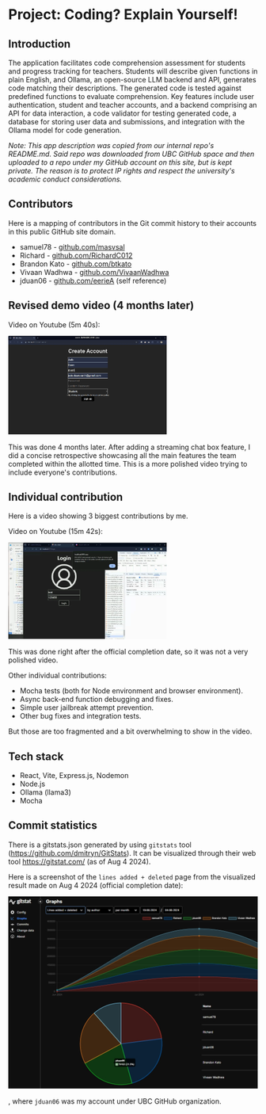 # Project: Coding? Explain Yourself!

## Introduction

The application facilitates code comprehension assessment for students and progress tracking for teachers. Students will describe given functions in plain English, and Ollama, an open-source LLM backend and API, generates code matching their descriptions. The generated code is tested against predefined functions to evaluate comprehension. Key features include user authentication, student and teacher accounts, and a backend comprising an API for data interaction, a code validator for testing generated code, a database for storing user data and submissions, and integration with the Ollama model for code generation.

*Note: This app description was copied from our internal repo's README.md. Said repo was downloaded from UBC GitHub space and then uploaded to a repo under my GitHub account on this site, but is kept private. The reason is to protect IP rights and respect the university's academic conduct considerations.*

## Contributors

Here is a mapping of contributors in the Git commit history to their accounts in this public GitHub site domain.

- samuel78 - [github.com/masvsal](https://github.com/masvsal)
- Richard - [github.com/RichardC012](https://github.com/RichardC012)
- Brandon Kato - [github.com/btkato](https://github.com/btkato)
- Vivaan Wadhwa - [github.com/VivaanWadhwa](https://github.com/VivaanWadhwa)
- jduan06 - [github.com/eerieA](https://github.com/eerieA) (self reference)

## Revised demo video (4 months later)

Video on Youtube (5m 40s):

[<img alt="screenshot" src="/resources/Retro 2 screenshot.gif" width="320">](https://youtu.be/QplI0PaIAOo)

This was done 4 months later. After adding a streaming chat box feature, I did a concise retrospective showcasing all the main features the team completed within the allotted time. This is a more polished video trying to include everyone's contributions.

## Individual contribution

Here is a video showing 3 biggest contributions by me.

Video on Youtube (15m 42s):

[<img alt="screenshot" src="/resources/cpsc 310 retro screenshot.png" width="320">](https://youtu.be/o3GTKvYnayI)

This was done right after the official completion date, so it was not a very polished video.

Other individual contributions:
- Mocha tests (both for Node environment and browser environment).
- Async back-end function debugging and fixes.
- Simple user jailbreak attempt prevention.
- Other bug fixes and integration tests.

But those are too fragmented and a bit overwhelming to show in the video.

## Tech stack

- React, Vite, Express.js, Nodemon
- Node.js
- Ollama (llama3)
- Mocha

## Commit statistics

There is a gitstats.json generated by using `gitstats` tool (https://github.com/dmitryn/GitStats). It can be visualized through their web tool https://gitstat.com/ (as of Aug 4 2024).

Here is a screenshot of the `lines added + deleted` page from the visualized result made on Aug 4 2024 (official completion date):

<img alt="screenshot" src="/resources/gitstats vis.jpg" width="540">

, where `jduan06` was my account under UBC GitHub organization.
